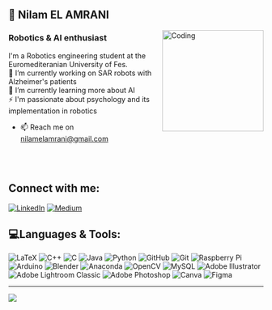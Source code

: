 ## 💫 Nilam EL AMRANI
<img align="right" alt="Coding" width="200" height="200" src="https://github.com/46orionis/46orionis/assets/65911052/3d6f5d91-7cf4-43a5-a38a-268b95ab80cf">

###  Robotics & AI enthusiast <br>

I'm a Robotics engineering student at the Euromediteranian University of Fes. <br>
🔭 I’m currently working on SAR robots with Alzheimer's patients<br>🌱 I’m currently learning more about AI<br>⚡ I'm passionate about psychology and its implementation in  robotics <br>


- 📫  Reach me on <nilamelamrani@gmail.com>

<br><br>

## Connect with me:
[![LinkedIn](https://img.shields.io/badge/LinkedIn-%230077B5.svg?logo=linkedin&logoColor=white)](https://linkedin.com/in/nilam-el-amrani) [![Medium](https://img.shields.io/badge/Medium-12100E?logo=medium&logoColor=white)](https://medium.com/@https://medium.com/@nilamelamrani) 

## 💻Languages & Tools:
![LaTeX](https://img.shields.io/badge/latex-%23008080.svg?style=flat&logo=latex&logoColor=white) ![C++](https://img.shields.io/badge/c++-%2300599C.svg?style=flat&logo=c%2B%2B&logoColor=white) ![C](https://img.shields.io/badge/c-%2300599C.svg?style=flat&logo=c&logoColor=white) ![Java](https://img.shields.io/badge/java-%23ED8B00.svg?style=flat&logo=openjdk&logoColor=white) ![Python](https://img.shields.io/badge/python-3670A0?style=flat&logo=python&logoColor=ffdd54) ![GitHub](https://img.shields.io/badge/github-%23121011.svg?style=flat&logo=github&logoColor=white) ![Git](https://img.shields.io/badge/git-%23F05033.svg?style=flat&logo=git&logoColor=white) ![Raspberry Pi](https://img.shields.io/badge/-RaspberryPi-C51A4A?style=flat&logo=Raspberry-Pi) ![Arduino](https://img.shields.io/badge/-Arduino-00979D?style=flat&logo=Arduino&logoColor=white)  ![Blender](https://img.shields.io/badge/blender-%23F5792A.svg?style=flat&logo=blender&logoColor=white) ![Anaconda](https://img.shields.io/badge/Anaconda-%2344A833.svg?style=flat&logo=anaconda&logoColor=white) 
 ![OpenCV](https://img.shields.io/badge/opencv-%23white.svg?style=flat&logo=opencv&logoColor=white)   ![MySQL](https://img.shields.io/badge/mysql-4479A1.svg?style=flat&logo=mysql&logoColor=white) ![Adobe Illustrator](https://img.shields.io/badge/adobe%20illustrator-%23FF9A00.svg?style=flat&logo=adobe%20illustrator&logoColor=white)  ![Adobe Lightroom Classic](https://img.shields.io/badge/Adobe%20Lightroom%20Classic-31A8FF.svg?style=flat&logo=Adobe%20Lightroom%20Classic&logoColor=white) ![Adobe Photoshop](https://img.shields.io/badge/adobe%20photoshop-%2331A8FF.svg?style=flat&logo=adobe%20photoshop&logoColor=white) ![Canva](https://img.shields.io/badge/Canva-%2300C4CC.svg?style=flat&logo=Canva&logoColor=white) ![Figma](https://img.shields.io/badge/figma-%23F24E1E.svg?style=flat&logo=figma&logoColor=white)
<!--![ROS](https://img.shields.io/badge/ros-%230A0FF9.svg?style=flat&logo=ros&logoColor=white)![Unreal Engine](https://img.shields.io/badge/unrealengine-%23313131.svg?style=flat&logo=unrealengine&logoColor=white)![ChatGPT](https://img.shields.io/badge/chatGPT-74aa9c?style=flat&logo=openai&logoColor=white)-->
---
![](https://github-readme-stats.vercel.app/api?username=46orionis&theme=dracula&hide_border=false&include_all_commits=true&count_private=true)<br/>
<!--![](https://github-readme-streak-stats.herokuapp.com/?user=46orionis&theme=dracula&hide_border=false)<br/>
![](https://github-readme-stats.vercel.app/api/top-langs/?username=46orionis&theme=dracula&hide_border=false&include_all_commits=true&count_private=true&layout=compact)

### ✍️ Random Dev Quote
![](https://quotes-github-readme.vercel.app/api?type=horizontal&theme=radical)

 Proudly created with GPRM ( https://gprm.itsvg.in ) -->
